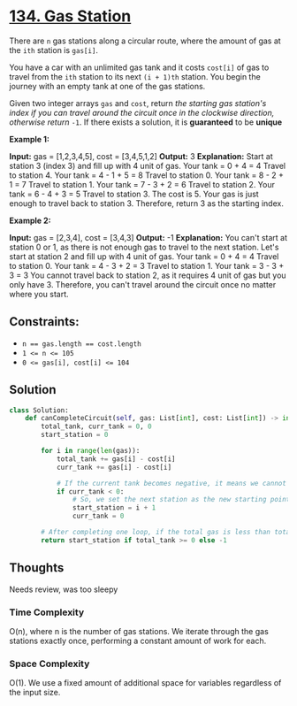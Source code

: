# [134. Gas Station](https://leetcode.com/problems/gas-station/)

There are `n` gas stations along a circular route, where the amount of gas at the `ith` station is `gas[i]`.

You have a car with an unlimited gas tank and it costs `cost[i]` of gas to travel from the `ith` station to its next `(i + 1)th` station. You begin the journey with an empty tank at one of the gas stations.

Given two integer arrays `gas` and `cost`, return *the starting gas station's index if you can travel around the circuit once in the clockwise direction, otherwise return* `-1`. If there exists a solution, it is **guaranteed** to be **unique**

**Example 1:**

**Input:** gas = [1,2,3,4,5], cost = [3,4,5,1,2]
**Output:** 3
**Explanation:**
Start at station 3 (index 3) and fill up with 4 unit of gas. Your tank = 0 + 4 = 4
Travel to station 4. Your tank = 4 - 1 + 5 = 8
Travel to station 0. Your tank = 8 - 2 + 1 = 7
Travel to station 1. Your tank = 7 - 3 + 2 = 6
Travel to station 2. Your tank = 6 - 4 + 3 = 5
Travel to station 3. The cost is 5. Your gas is just enough to travel back to station 3.
Therefore, return 3 as the starting index.

**Example 2:**

**Input:** gas = [2,3,4], cost = [3,4,3]
**Output:** -1
**Explanation:**
You can't start at station 0 or 1, as there is not enough gas to travel to the next station.
Let's start at station 2 and fill up with 4 unit of gas. Your tank = 0 + 4 = 4
Travel to station 0. Your tank = 4 - 3 + 2 = 3
Travel to station 1. Your tank = 3 - 3 + 3 = 3
You cannot travel back to station 2, as it requires 4 unit of gas but you only have 3.
Therefore, you can't travel around the circuit once no matter where you start.

## **Constraints:**

- `n == gas.length == cost.length`
- `1 <= n <= 105`
- `0 <= gas[i], cost[i] <= 104`

## Solution

```python
class Solution:
    def canCompleteCircuit(self, gas: List[int], cost: List[int]) -> int:
        total_tank, curr_tank = 0, 0
        start_station = 0

        for i in range(len(gas)):
            total_tank += gas[i] - cost[i]
            curr_tank += gas[i] - cost[i]

            # If the current tank becomes negative, it means we cannot reach station i+1 from station start_station
            if curr_tank < 0:
                # So, we set the next station as the new starting point
                start_station = i + 1
                curr_tank = 0

        # After completing one loop, if the total gas is less than total cost, it is impossible to complete the circuit
        return start_station if total_tank >= 0 else -1

```

## Thoughts

Needs review, was too sleepy

### Time Complexity

O(n), where n is the number of gas stations. We iterate through the gas stations exactly once, performing a constant amount of work for each.

### Space Complexity

O(1). We use a fixed amount of additional space for variables regardless of the input size.
